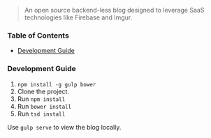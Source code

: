 > An open source backend-less blog designed to leverage SaaS technologies like Firebase and Imgur.

### Table of Contents
- [Development Guide](#development-guide)

### Development Guide

1. `npm install -g gulp bower`
2. Clone the project.
3. Run `npm install`
4. Run `bower install`
5. Run `tsd install`

Use `gulp serve` to view the blog locally.